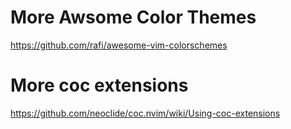 # More Awsome Color Themes
https://github.com/rafi/awesome-vim-colorschemes

# More coc extensions
https://github.com/neoclide/coc.nvim/wiki/Using-coc-extensions
